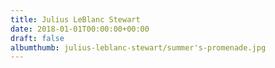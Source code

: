 ```yaml
---
title: Julius LeBlanc Stewart
date: 2018-01-01T00:00:00+00:00
draft: false
albumthumb: julius-leblanc-stewart/summer's-promenade.jpg
---
```

